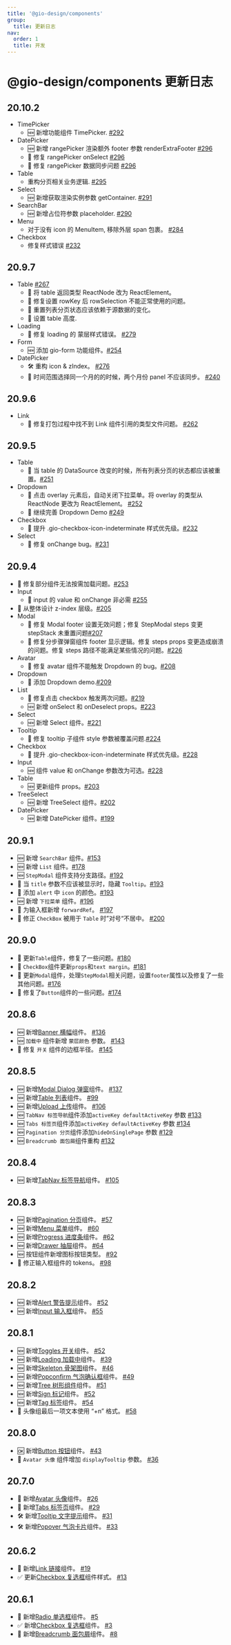 ```yaml
---
title: '@gio-design/components'
group:
  title: 更新日志
nav:
  order: 1
  title: 开发
---
```


# @gio-design/components 更新日志

## 20.10.2

- TimePicker
  - 🆕 新增功能组件 TimePicker. [#292](https://github.com/growingio/gio-design/pull/292)
- DatePicker
  - 🆕 新增 rangePicker 渲染额外 footer 参数 renderExtraFooter [#296](https://github.com/growingio/gio-design/pull/296)
  - 🐛 修复 rangePicker onSelect [#296](https://github.com/growingio/gio-design/pull/296)
  - 🐛 修复 rangePicker 数据同步问题 [#296](https://github.com/growingio/gio-design/pull/296)
- Table
  - 重构分页相关业务逻辑. [#295](https://github.com/growingio/gio-design/pull/295)
- Select
  - 🆕 新增获取渲染实例参数 getContainer. [#291](https://github.com/growingio/gio-design/pull/291)
- SearchBar
  - 🆕 新增占位符参数 placeholder. [#290](https://github.com/growingio/gio-design/pull/290)
- Menu
  - 对于没有 icon 的 MenuItem, 移除外层 span 包裹。 [#284](https://github.com/growingio/gio-design/pull/284)
- Checkbox
  - 修复样式错误 [#232](https://github.com/growingio/gio-design/pull/232)

## 20.9.7

- Table [#267](https://github.com/growingio/gio-design/pull/267)
  - 🐛 将 table 返回类型 ReactNode 改为 ReactElement。
  - 🐛 修复设置 rowKey 后 rowSelection 不能正常使用的问题。
  - 🐛 重置列表分页状态应该依赖于源数据的变化。
  - 🐛 设置 table 高度.
- Loading
  - 🐛 修复 loading 的 蒙层样式错误。 [#279](https://github.com/growingio/gio-design/pull/279)
- Form
  - 🆕 添加 gio-form 功能组件。[#254](https://github.com/growingio/gio-design/pull/254)
- DatePicker
  - 🛠 重构 icon & zIndex。 [#276](https://github.com/growingio/gio-design/pull/276)
  - 🐛 时间范围选择同一个月的的时候，两个月份 panel 不应该同步。 [#240](https://github.com/growingio/gio-design/pull/240)

## 20.9.6

- Link
  - 🐛 修复打包过程中找不到 Link 组件引用的类型文件问题。 [#262](https://github.com/growingio/gio-design/pull/262)

## 20.9.5

- Table
  - 🐛 当 table 的 DataSource 改变的时候，所有列表分页的状态都应该被重置。[#251](https://github.com/growingio/gio-design/pull/251)
- Dropdown
  - 🐛 点击 overlay 元素后，自动关闭下拉菜单。将 overlay 的类型从 ReactNode 更改为 ReactElement。 [#252](https://github.com/growingio/gio-design/pull/252)
  - 📖 继续完善 Dropdown Demo [#249](https://github.com/growingio/gio-design/pull/249)
- Checkbox
  - 💄 提升 .gio-checkbox-icon-indeterminate 样式优先级。[#232](https://github.com/growingio/gio-design/pull/232)
- Select
  - 🐛 修复 onChange bug。[#231](https://github.com/growingio/gio-design/pull/231)

## 20.9.4

- 🐛 修复部分组件无法按需加载问题。[#253](https://github.com/growingio/gio-design/pull/253)
- Input
  - 🐛 input 的 value 和 onChange 非必需 [#255](https://github.com/growingio/gio-design/pull/255)
- 💄 从整体设计 z-index 层级。[#205](https://github.com/growingio/gio-design/pull/205)
- Modal
  - 🐛 修复 Modal footer 设置无效问题；修复 StepModal steps 变更 stepStack 未重置问题[#207](https://github.com/growingio/gio-design/pull/207)
  - 🐛 修复分步骤弹窗组件 footer 显示逻辑。修复 steps props 变更造成崩溃的问题。修复 steps 路径不能满足某些情况的问题。[#226](https://github.com/growingio/gio-design/pull/226)
- Avatar
  - 🐛 修复 avatar 组件不能触发 Dropdown 的 bug。[#208](https://github.com/growingio/gio-design/pull/208)
- Dropdown
  - 📖 添加 Dropdown demo.[#209](https://github.com/growingio/gio-design/pull/209)
- List
  - 🐛 修复点击 checkbox 触发两次问题。[#219](https://github.com/growingio/gio-design/pull/219)
  - 🆕 新增 onSelect 和 onDeselect props。[#223](https://github.com/growingio/gio-design/pull/223)
- Select
  - 🆕 新增 Select 组件。[#221](https://github.com/growingio/gio-design/pull/221)
- Tooltip
  - 🐛 修复 tooltip 子组件 style 参数被覆盖问题.[#224](https://github.com/growingio/gio-design/pull/224)
- Checkbox
  - 💄 提升 .gio-checkbox-icon-indeterminate 样式优先级。[#228](https://github.com/growingio/gio-design/pull/227)
- Input
  - 🆕 组件 value 和 onChange 参数改为可选。[#228](https://github.com/growingio/gio-design/pull/228)
- Table
  - 🆕 更新组件 props。[#203](https://github.com/growingio/gio-design/pull/203)
- TreeSelect
  - 🆕 新增 TreeSelect 组件。[#202](https://github.com/growingio/gio-design/pull/202)
- DatePicker
  - 🆕 新增 DatePicker 组件。[#199](https://github.com/growingio/gio-design/pull/199)

## 20.9.1

- 🆕 新增 `SearchBar` 组件。[#153](https://github.com/growingio/gio-design/pull/153)
- 🆕 新增 `List` 组件。[#178](https://github.com/growingio/gio-design/pull/178)
- 🆕 `StepModal` 组件支持分支路径。[#192](https://github.com/growingio/gio-design/pull/192)
- 🐛 当 `title` 参数不应该被显示时，隐藏 `Tooltip`。[#193](https://github.com/growingio/gio-design/pull/193)
- 🐛 添加 `alert` 中 `icon` 的颜色。[#193](https://github.com/growingio/gio-design/pull/193)
- 🆕 新增 `下拉菜单` 组件。[#196](https://github.com/growingio/gio-design/pull/196)
- 🐛 为输入框新增 `forwardRef`。 [#197](https://github.com/growingio/gio-design/pull/197)
- 🐛 修正 `CheckBox` 被用于 `Table` 时”对号“不居中。 [#200](https://github.com/growingio/gio-design/pull/200)

## 20.9.0

- 🐛 更新`Table`组件，修复了一些问题。[#180](https://github.com/growingio/gio-design/pull/180)
- 🐛 `CheckBox`组件更新`props`和`text margin`。[#181](https://github.com/growingio/gio-design/pull/181)
- 🐛 更新`Modal`组件，处理`StepModal`相关问题，设置`footer`属性以及修复了一些其他问题。[#176](https://github.com/growingio/gio-design/pull/176)
- 🐛 修复了`Button`组件的一些问题。[#174](https://github.com/growingio/gio-design/pull/174)

## 20.8.6

- 🆕 新增[Banner 横幅](/components/functional/banner)组件。 [#136](https://github.com/growingio/gio-design/pull/136)
- 🆕 `加载中` 组件新增 `蒙层颜色` 参数。 [#143](https://github.com/growingio/gio-design/pull/143)
- 🐛 修复 `开关` 组件的边框半径。 [#145](https://github.com/growingio/gio-design/pull/145)

## 20.8.5

- 🆕 新增[Modal Dialog 弹窗](/components/functional/modal)组件。 [#137](https://github.com/growingio/gio-design/pull/137)
- 🆕 新增[Table 列表](/components/functional/modal)组件。 [#99](https://github.com/growingio/gio-design/pull/99)
- 🆕 新增[Upload 上传](/components/functional/modal)组件。 [#106](https://github.com/growingio/gio-design/pull/106)
- 🆕 `TabNav 标签导航`组件添加`activeKey defaultActiveKey` 参数 [#133](https://github.com/growingio/gio-design/pull/133)
- 🆕 `Tabs 标签页`组件添加`activeKey defaultActiveKey` 参数 [#134](https://github.com/growingio/gio-design/pull/134)
- 🆕 `Pagination 分页`组件添加`hideOnSinglePage` 参数 [#129](https://github.com/growingio/gio-design/pull/129)
- 🆕 `Breadcrumb 面包屑`组件重构 [#132](https://github.com/growingio/gio-design/pull/132)

## 20.8.4

- 🆕 新增[TabNav 标签导航](/components/basic/tabnav)组件。 [#105](https://github.com/growingio/gio-design/pull/105)

## 20.8.3

- 🆕 新增[Pagination 分页](/components/functional/pagination)组件。 [#57](https://github.com/growingio/gio-design/pull/57)
- 🆕 新增[Menu 菜单](/components/basic/menu)组件。 [#60](https://github.com/growingio/gio-design/pull/60)
- 🆕 新增[Progress 进度条](/components/basic/progress)组件。 [#62](https://github.com/growingio/gio-design/pull/62)
- 🆕 新增[Drawer 抽屉](/components/basic/drawer)组件。 [#64](https://github.com/growingio/gio-design/pull/64)
- 🆕 按钮组件新增图标按钮类型。 [#92](https://github.com/growingio/gio-design/pull/92)
- 🐛 修正输入框组件的 tokens。 [#98](https://github.com/growingio/gio-design/pull/98)

## 20.8.2

- 🆕 新增[Alert 警告提示](/components/basic/alert)组件。 [#52](https://github.com/growingio/gio-design/pull/52)
- 🆕 新增[Input 输入框](/components/basic/input)组件。 [#55](https://github.com/growingio/gio-design/pull/55)

## 20.8.1

- 🆕 新增[Toggles 开关](/components/basic/toggles)组件。 [#52](https://github.com/growingio/gio-design/pull/52)
- 🆕 新增[Loading 加载中](/components/basic/loading)组件。 [#39](https://github.com/growingio/gio-design/pull/39)
- 🆕 新增[Skeleton 骨架图](/components/basic/skeleton)组件。 [#46](https://github.com/growingio/gio-design/pull/46)
- 🆕 新增[Popconfirm 气泡确认框](/components/functional/popconfirm)组件。 [#49](https://github.com/growingio/gio-design/pull/49)
- 🆕 新增[Tree 树形组件](/components/functional/tree)组件。 [#51](https://github.com/growingio/gio-design/pull/51)
- 🆕 新增[Sign 标记](/components/basic/sign)组件。 [#52](https://github.com/growingio/gio-design/pull/52)
- 🆕 新增[Tag 标签](/components/basic/tag)组件。 [#54](https://github.com/growingio/gio-design/pull/54)
- 🐛 头像组最后一项文本使用 “+n” 格式。 [#58](https://github.com/growingio/gio-design/pull/58)

## 20.8.0

- 🆗 新增[Button 按钮](/components/basic/button)组件。 [#43](https://github.com/growingio/gio-design/pull/43)
- 👤 `Avatar 头像` 组件增加 `displayTooltip` 参数。 [#36](https://github.com/growingio/gio-design/pull/36)

## 20.7.0

- 👤 新增[Avatar 头像](/components/functional/avatar)组件。 [#26](https://github.com/growingio/gio-design/pull/26)
- 📑 新增[Tabs 标签页](/components/basic/tabs)组件。 [#29](https://github.com/growingio/gio-design/pull/29)
- 🛠 新增[Tooltip 文字提示](/components/basic/tooltip)组件。 [#31](https://github.com/growingio/gio-design/pull/31)
- 🛠 新增[Popover 气泡卡片](/components/functional/popover)组件。 [#33](https://github.com/growingio/gio-design/pull/33)

## 20.6.2

- 🔗 新增[Link 链接](/components/basic/link)组件。 [#19](https://github.com/growingio/gio-design/pull/19)
- ✅ 更新[Checkbox 复选框](/components/basic/checkbox)组件样式。 [#13](https://github.com/growingio/gio-design/pull/13)

## 20.6.1

- 🔘 新增[Radio 单选框](/components/basic/radio)组件。 [#5](https://github.com/growingio/gio-design/pull/5)
- ✅ 新增[Checkbox 复选框](/components/basic/checkbox)组件。 [#3](https://github.com/growingio/gio-design/pull/3)
- 🥖 新增[Breadcrumb 面包屑](/components/basic/breadcrumb)组件。 [#8](https://github.com/growingio/gio-design/pull/8)

